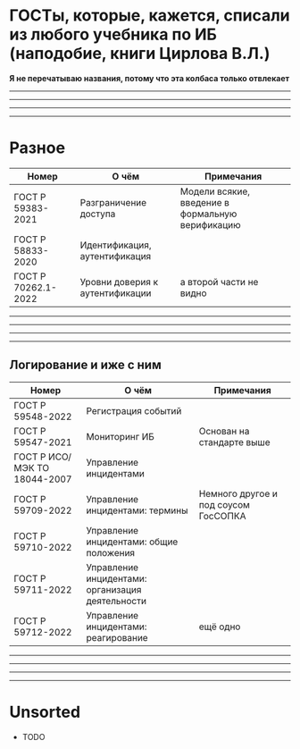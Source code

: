 
# ГОСТы, которые, кажется, списали из любого учебника по ИБ (наподобие, книги Цирлова В.Л.)

**Я не перечатываю названия, потому что эта колбаса только отвлекает**

-----------------------
-----------------------
-----------------------
-----------------------

# Разное

|Номер|О чём|Примечания|
|--|--|--|
|ГОСТ Р 59383-2021|Разграничение доступа|Модели всякие, введение в формальную верификацию|
|ГОСТ Р 58833-2020|Идентификация, аутентификация||
|ГОСТ Р 70262.1-2022|Уровни доверия к аутентификации|а второй части не видно|


-----------------------
-----------------------
-----------------------
-----------------------

## Логирование и иже с ним

|Номер|О чём|Примечания|
|--|--|--|
|ГОСТ Р 59548-2022|Регистрация событий||
|ГОСТ Р 59547-2021|Мониторинг ИБ|Основан на стандарте выше|
|ГОСТ Р ИСО/МЭК ТО 18044-2007|Управление инцидентами||
|ГОСТ Р 59709-2022|Управление инцидентами: термины|Немного другое и под соусом ГосСОПКА|
|ГОСТ Р 59710-2022|Управление инцидентами: общие положения||
|ГОСТ Р 59711-2022|Управление инцидентами: организация деятельности||
|ГОСТ Р 59712-2022|Управление инцидентами: реагирование|ещё одно|

-----------------------
-----------------------
-----------------------
-----------------------


# Unsorted

+ TODO
